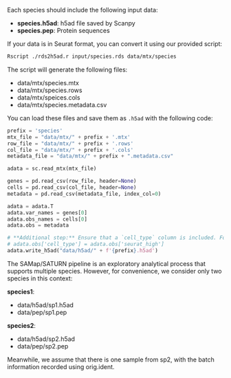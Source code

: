 Each species should include the following input data:

* **species.h5ad**: h5ad file saved by Scanpy
* **species.pep**: Protein sequences

If your data is in Seurat format, you can convert it using our provided script:

```bash
Rscript ./rds2h5ad.r input/species.rds data/mtx/species
```

The script will generate the following files:

- data/mtx/species.mtx
- data/mtx/species.rows
- data/mtx/speices.cols
- data/mtx/species.metadata.csv

You can load these files and save them as `.h5ad` with the following code:

```python
prefix = 'species'
mtx_file = "data/mtx/" + prefix + '.mtx'
row_file = "data/mtx/" + prefix + '.rows'
col_file = "data/mtx/" + prefix + '.cols'
metadata_file = "data/mtx/" + prefix + ".metadata.csv"

adata = sc.read_mtx(mtx_file)

genes = pd.read_csv(row_file, header=None)
cells = pd.read_csv(col_file, header=None)
metadata = pd.read_csv(metadata_file, index_col=0)

adata = adata.T
adata.var_names = genes[0]
adata.obs_names = cells[0]
adata.obs = metadata

# **Additional step:** Ensure that a `cell_type` column is included. For example
# adata.obs['cell_type'] = adata.obs['seurat_high']
adata.write_h5ad("data/h5ad/" + f'{prefix}.h5ad')
```

The SAMap/SATURN pipeline is an exploratory analytical process that supports multiple species. However, for convenience, we consider only two species in this context:

**species1**: 

- data/h5ad/sp1.h5ad
- data/pep/sp1.pep

**species2**: 

- data/h5ad/sp2.h5ad
- data/pep/sp2.pep


Meanwhile, we assume that there is one sample from sp2, with the batch information recorded using orig.ident.